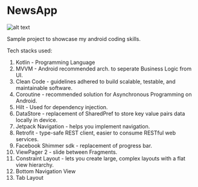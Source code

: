 # NewsApp
![alt text](https://miro.medium.com/v2/resize:fit:1400/1*BqFy9rd2_hCtOeHgUY72gg.png)

Sample project to showcase my android coding skills.

Tech stacks used:
1. Kotlin - Programming Language
2. MVVM - Android recommended arch. to seperate Business Logic from UI.
3. Clean Code - guidelines adhered to build scalable, testable, and maintainable software.
4. Coroutine - recommended solution for Asynchronous Programming on Android.
5. Hilt - Used for dependency injection.
6. DataStore - replacement of SharedPref to store key value pairs data locally in device.
7. Jetpack Navigation - helps you implement navigation.
8. Retrofit - type-safe REST client, easier to consume RESTful web services.
9. Facebook Shimmer sdk - replacement of progress bar.
10. ViewPager 2 - slide between Fragments.
11. Constraint Layout - lets you create large, complex layouts with a flat view hierarchy.
12. Bottom Navigation View
13. Tab Layout
